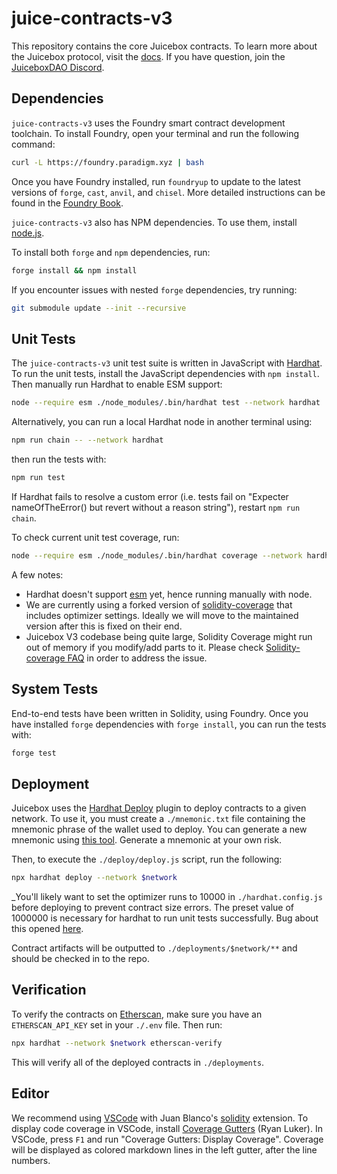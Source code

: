 # juice-contracts-v3

This repository contains the core Juicebox contracts. To learn more about the Juicebox protocol, visit the [docs](https://docs.juicebox.money/dev/). If you have question, join the [JuiceboxDAO Discord](https://discord.gg/juicebox).

## Dependencies

`juice-contracts-v3` uses the Foundry smart contract development toolchain. To install Foundry, open your terminal and run the following command:

```bash
curl -L https://foundry.paradigm.xyz | bash
```

Once you have Foundry installed, run `foundryup` to update to the latest versions of `forge`, `cast`, `anvil`, and `chisel`. More detailed instructions can be found in the [Foundry Book](https://book.getfoundry.sh/getting-started/installation).

`juice-contracts-v3` also has NPM dependencies. To use them, install [node.js](https://nodejs.org/).

To install both `forge` and `npm` dependencies, run:

```bash
forge install && npm install
```

If you encounter issues with nested `forge` dependencies, try running:

```bash
git submodule update --init --recursive
```

## Unit Tests

The `juice-contracts-v3` unit test suite is written in JavaScript with [Hardhat](https://hardhat.org/). To run the unit tests, install the JavaScript dependencies with `npm install`. Then manually run Hardhat to enable ESM support:

```bash
node --require esm ./node_modules/.bin/hardhat test --network hardhat
```

Alternatively, you can run a local Hardhat node in another terminal using:

```bash
npm run chain -- --network hardhat
```

then run the tests with:

```bash
npm run test
```

If Hardhat fails to resolve a custom error (i.e. tests fail on "Expecter nameOfTheError() but revert without a reason string"), restart `npm run chain`.

To check current unit test coverage, run:

```bash
node --require esm ./node_modules/.bin/hardhat coverage --network hardhat
```

A few notes:

- Hardhat doesn't support [esm](https://nodejs.org/api/esm.html) yet, hence running manually with node.
- We are currently using a forked version of [solidity-coverage](https://www.npmjs.com/package/solidity-coverage) that includes optimizer settings. Ideally we will move to the maintained version after this is fixed on their end.
- Juicebox V3 codebase being quite large, Solidity Coverage might run out of memory if you modify/add parts to it. Please check [Solidity-coverage FAQ](https://github.com/sc-forks/solidity-coverage/blob/master/docs/faq.md) in order to address the issue.

## System Tests

End-to-end tests have been written in Solidity, using Foundry. Once you have installed `forge` dependencies with `forge install`, you can run the tests with:

```bash
forge test
```

## Deployment

Juicebox uses the [Hardhat Deploy](https://github.com/wighawag/hardhat-deploy) plugin to deploy contracts to a given network. To use it, you must create a `./mnemonic.txt` file containing the mnemonic phrase of the wallet used to deploy. You can generate a new mnemonic using [this tool](https://github.com/itinance/mnemonics). Generate a mnemonic at your own risk.

Then, to execute the `./deploy/deploy.js` script, run the following:

```bash
npx hardhat deploy --network $network
```

\_You'll likely want to set the optimizer runs to 10000 in `./hardhat.config.js` before deploying to prevent contract size errors. The preset value of 1000000 is necessary for hardhat to run unit tests successfully. Bug about this opened [here](https://github.com/NomicFoundation/hardhat/issues/2657#issuecomment-1113890401).

Contract artifacts will be outputted to `./deployments/$network/**` and should be checked in to the repo.

## Verification

To verify the contracts on [Etherscan](https://etherscan.io), make sure you have an `ETHERSCAN_API_KEY` set in your `./.env` file. Then run:

```bash
npx hardhat --network $network etherscan-verify
```

This will verify all of the deployed contracts in `./deployments`.

## Editor

We recommend using [VSCode](https://code.visualstudio.com/) with Juan Blanco's [solidity](https://marketplace.visualstudio.com/items?itemName=JuanBlanco.solidity) extension. To display code coverage in VSCode, install [Coverage Gutters](https://marketplace.visualstudio.com/items?itemName=ryanluker.vscode-coverage-gutters) (Ryan Luker). In VSCode, press `F1` and run "Coverage Gutters: Display Coverage". Coverage will be displayed as colored markdown lines in the left gutter, after the line numbers.
